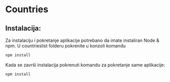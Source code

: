 # Countries



## Instalacija:

Za instalaciju i pokretanje aplikacije potrebano da imate instaliran Node & npm.
U countrieslist folderu pokrenite u konzoli komandu

```bash
npm install 
```
Kada se završi instalacija pokrenuti komandu za pokretanje same aplikacije:

```bash
npm install 
```
